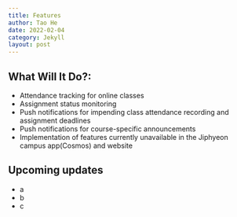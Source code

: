 ```yaml
---
title: Features
author: Tao He
date: 2022-02-04
category: Jekyll
layout: post
---
```


## What Will It Do?:
- Attendance tracking for online classes
- Assignment status monitoring
- Push notifications for impending class attendance recording and assignment deadlines
- Push notifications for course-specific announcements
- Implementation of features currently unavailable in the Jiphyeon campus app(Cosmos) and website

## Upcoming updates
- a
- b
- c
